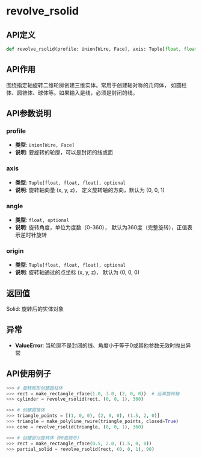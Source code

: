 # revolve_rsolid

## API定义

```python
def revolve_rsolid(profile: Union[Wire, Face], axis: Tuple[float, float, float] = (0, 0, 1), angle: float = 2 * np.pi, origin: Tuple[float, float, float] = (0, 0, 0)) -> Solid
```

## API作用

围绕指定轴旋转二维轮廓创建三维实体。常用于创建轴对称的几何体，
如圆柱体、圆锥体、球体等。如果输入是线，必须是封闭的线。

## API参数说明

### profile

- **类型**: `Union[Wire, Face]`
- **说明**: 要旋转的轮廓，可以是封闭的线或面

### axis

- **类型**: `Tuple[float, float, float], optional`
- **说明**: 旋转轴向量 (x, y, z)， 定义旋转轴的方向，默认为 (0, 0, 1)

### angle

- **类型**: `float, optional`
- **说明**: 旋转角度，单位为度数（0-360）， 默认为360度（完整旋转），正值表示逆时针旋转

### origin

- **类型**: `Tuple[float, float, float], optional`
- **说明**: 旋转轴通过的点坐标 (x, y, z)， 默认为 (0, 0, 0)

## 返回值

Solid: 旋转后的实体对象

## 异常

- **ValueError**: 当轮廓不是封闭的线、角度小于等于0或其他参数无效时抛出异常

## API使用例子

```python
>>> # 旋转矩形创建圆柱体
>>> rect = make_rectangle_rface(1.0, 3.0, (2, 0, 0))  # 远离旋转轴
>>> cylinder = revolve_rsolid(rect, (0, 0, 1), 360)

>>> # 创建圆锥体
>>> triangle_points = [(1, 0, 0), (2, 0, 0), (1.5, 2, 0)]
>>> triangle = make_polyline_rwire(triangle_points, closed=True)
>>> cone = revolve_rsolid(triangle, (0, 0, 1), 360)

>>> # 创建部分旋转体（90度扇形）
>>> rect = make_rectangle_rface(0.5, 2.0, (1.5, 0, 0))
>>> partial_solid = revolve_rsolid(rect, (0, 0, 1), 90)
```
